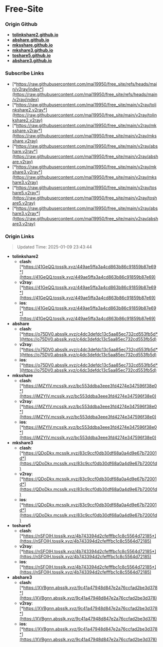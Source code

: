 # Free-Site

### Origin Github

- [**tolinkshare2.github.io**](https://github.com/tolinkshare2/tolinkshare2.github.io)
- [**abshare.github.io**](https://github.com/abshare/abshare.github.io)
- [**mksshare.github.io**](https://github.com/mksshare/mksshare.github.io)
- [**mkshare3.github.io**](https://github.com/mkshare3/mkshare3.github.io)
- [**toshare5.github.io**](https://github.com/toshare5/toshare5.github.io)
- [**abshare3.github.io**](https://github.com/abshare3/abshare3.github.io)

### Subscribe Links

- [*https://raw.githubusercontent.com/mai19950/free_site/refs/heads/main/v2ray/index*](https://raw.githubusercontent.com/mai19950/free_site/refs/heads/main/v2ray/index)
- [*https://raw.githubusercontent.com/mai19950/free_site/main/v2ray/tolinkshare2.v2ray*](https://raw.githubusercontent.com/mai19950/free_site/main/v2ray/tolinkshare2.v2ray)
- [*https://raw.githubusercontent.com/mai19950/free_site/main/v2ray/mksshare.v2ray*](https://raw.githubusercontent.com/mai19950/free_site/main/v2ray/mksshare.v2ray)
- [*https://raw.githubusercontent.com/mai19950/free_site/main/v2ray/abshare.v2ray*](https://raw.githubusercontent.com/mai19950/free_site/main/v2ray/abshare.v2ray)
- [*https://raw.githubusercontent.com/mai19950/free_site/main/v2ray/mkshare3.v2ray*](https://raw.githubusercontent.com/mai19950/free_site/main/v2ray/mkshare3.v2ray)
- [*https://raw.githubusercontent.com/mai19950/free_site/main/v2ray/toshare5.v2ray*](https://raw.githubusercontent.com/mai19950/free_site/main/v2ray/toshare5.v2ray)
- [*https://raw.githubusercontent.com/mai19950/free_site/main/v2ray/abshare3.v2ray*](https://raw.githubusercontent.com/mai19950/free_site/main/v2ray/abshare3.v2ray)

### Origin Links

> Updated Time: 2025-01-09 23:43:44

- **tolinkshare2**
  - **clash**: [*https://41GeQQ.tosslk.xyz/449ae5ffa3a4cd863b86c91859b87e69*](https://41GeQQ.tosslk.xyz/449ae5ffa3a4cd863b86c91859b87e69)
  - **v2ray**: [*https://41GeQQ.tosslk.xyz/449ae5ffa3a4cd863b86c91859b87e69*](https://41GeQQ.tosslk.xyz/449ae5ffa3a4cd863b86c91859b87e69)
  - **ios**: [*https://41GeQQ.tosslk.xyz/449ae5ffa3a4cd863b86c91859b87e69*](https://41GeQQ.tosslk.xyz/449ae5ffa3a4cd863b86c91859b87e69)
- **abshare**
  - **clash**: [*https://o75DV0.absslk.xyz/c4dc3defdc13c5aa85ec732cd553fb5d*](https://o75DV0.absslk.xyz/c4dc3defdc13c5aa85ec732cd553fb5d)
  - **v2ray**: [*https://o75DV0.absslk.xyz/c4dc3defdc13c5aa85ec732cd553fb5d*](https://o75DV0.absslk.xyz/c4dc3defdc13c5aa85ec732cd553fb5d)
  - **ios**: [*https://o75DV0.absslk.xyz/c4dc3defdc13c5aa85ec732cd553fb5d*](https://o75DV0.absslk.xyz/c4dc3defdc13c5aa85ec732cd553fb5d)
- **mksshare**
  - **clash**: [*https://iMZYlV.mcsslk.xyz/bc553ddba3eee3fd4274e347596f38e0*](https://iMZYlV.mcsslk.xyz/bc553ddba3eee3fd4274e347596f38e0)
  - **v2ray**: [*https://iMZYlV.mcsslk.xyz/bc553ddba3eee3fd4274e347596f38e0*](https://iMZYlV.mcsslk.xyz/bc553ddba3eee3fd4274e347596f38e0)
  - **ios**: [*https://iMZYlV.mcsslk.xyz/bc553ddba3eee3fd4274e347596f38e0*](https://iMZYlV.mcsslk.xyz/bc553ddba3eee3fd4274e347596f38e0)
- **mkshare3**
  - **clash**: [*https://QDoDkx.mcsslk.xyz/83c9ccf0db30df68a0a4d9e67b72001d*](https://QDoDkx.mcsslk.xyz/83c9ccf0db30df68a0a4d9e67b72001d)
  - **v2ray**: [*https://QDoDkx.mcsslk.xyz/83c9ccf0db30df68a0a4d9e67b72001d*](https://QDoDkx.mcsslk.xyz/83c9ccf0db30df68a0a4d9e67b72001d)
  - **ios**: [*https://QDoDkx.mcsslk.xyz/83c9ccf0db30df68a0a4d9e67b72001d*](https://QDoDkx.mcsslk.xyz/83c9ccf0db30df68a0a4d9e67b72001d)
- **toshare5**
  - **clash**: [*https://nSFOIH.tosslk.xyz/4b743394d2cfefffbc1c8c5564d72185*](https://nSFOIH.tosslk.xyz/4b743394d2cfefffbc1c8c5564d72185)
  - **v2ray**: [*https://nSFOIH.tosslk.xyz/4b743394d2cfefffbc1c8c5564d72185*](https://nSFOIH.tosslk.xyz/4b743394d2cfefffbc1c8c5564d72185)
  - **ios**: [*https://nSFOIH.tosslk.xyz/4b743394d2cfefffbc1c8c5564d72185*](https://nSFOIH.tosslk.xyz/4b743394d2cfefffbc1c8c5564d72185)
- **abshare3**
  - **clash**: [*https://XVBgnn.absslk.xyz/9c41a47948d847e2a76ccfad2be3d378*](https://XVBgnn.absslk.xyz/9c41a47948d847e2a76ccfad2be3d378)
  - **v2ray**: [*https://XVBgnn.absslk.xyz/9c41a47948d847e2a76ccfad2be3d378*](https://XVBgnn.absslk.xyz/9c41a47948d847e2a76ccfad2be3d378)
  - **ios**: [*https://XVBgnn.absslk.xyz/9c41a47948d847e2a76ccfad2be3d378*](https://XVBgnn.absslk.xyz/9c41a47948d847e2a76ccfad2be3d378)
